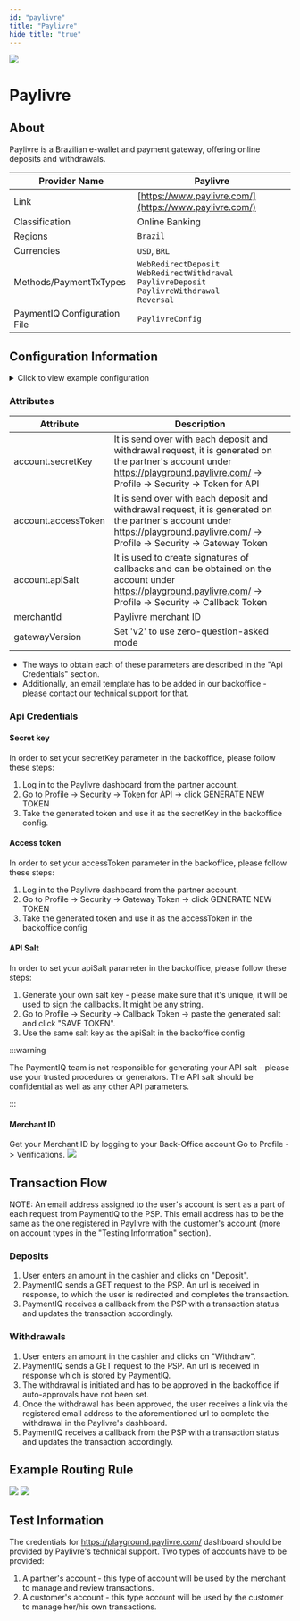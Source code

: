```yaml
--- 
id: "paylivre"
title: "Paylivre"
hide_title: "true"
---
```


![](/img/providers/logos/paylivre.png)

# Paylivre

## About
Paylivre is a Brazilian e-wallet and payment gateway, offering online deposits and withdrawals.

| Provider Name                | Paylivre                                                                                                            |
|------------------------------|---------------------------------------------------------------------------------------------------------------------|
| Link                         | [https://www.paylivre.com/](https://www.paylivre.com/)                                                              |
| Classification               | Online Banking                                                                                                      |
| Regions                      | `Brazil`                                                                                                            |
| Currencies                   | `USD`, `BRL`                                                                                                        |
| Methods/PaymentTxTypes       | `WebRedirectDeposit` <br/> `WebRedirectWithdrawal`<br/> `PaylivreDeposit`<br/> `PaylivreWithdrawal`<br/> `Reversal` |
| PaymentIQ Configuration File | `PaylivreConfig`                                                                                                    |

## Configuration Information

<details>
<summary>Click to view example configuration</summary>
<br/>

```xml
<com.devcode.paymentiq.integration.paylivre.PaylivreConfig>
  <enabled>true</enabled>
  <testMode>true</testMode>
  <accounts>
    <entry>
      <string>PaylivreAccount</string>
      <gatewayVersion>??</gatewayVersion>
      <account>
        <merchantId>???</merchantId>
        <secretKey>??</secretKey>
        <accessToken>??</accessToken>
        <apiSalt>??</apiSalt>
        <supportedCurrencies>USD|BRL</supportedCurrencies>
      </account>
    </entry>
  </accounts>
  <container>window</container>
</com.devcode.paymentiq.integration.paylivre.PaylivreConfig>
```

</details>

### Attributes

| Attribute           | Description                                                                                                                                                                       |
|---------------------|-----------------------------------------------------------------------------------------------------------------------------------------------------------------------------------|
| account.secretKey   | It is send over with each deposit and withdrawal request, it is generated on the partner's account under https://playground.paylivre.com/ -> Profile -> Security -> Token for API |
| account.accessToken | It is send over with each deposit and withdrawal request, it is generated on the partner's account under https://playground.paylivre.com/ -> Profile -> Security -> Gateway Token |
| account.apiSalt     | It is used to create signatures of callbacks and can be obtained on the account under https://playground.paylivre.com/ -> Profile -> Security -> Callback Token                   |
| merchantId          | Paylivre merchant ID                                                                                                                                                              |
| gatewayVersion      | Set 'v2' to use zero-question-asked mode                                                                                                                                          |

- The ways to obtain each of these parameters are described in the "Api Credentials" section.
- Additionally, an email template has to be added in our backoffice - please contact our technical support for that.

### Api Credentials

#### Secret key
In order to set your secretKey parameter in the backoffice, please follow these steps:
1. Log in to the Paylivre dashboard from the partner account.
2. Go to Profile -> Security -> Token for API -> click GENERATE NEW TOKEN
3. Take the generated token and use it as the secretKey in the backoffice config.

#### Access token
In order to set your accessToken parameter in the backoffice, please follow these steps:
1. Log in to the Paylivre dashboard from the partner account.
2. Go to Profile -> Security -> Gateway Token -> click GENERATE NEW TOKEN
3. Take the generated token and use it as the accessToken in the backoffice config

#### API Salt
In order to set your apiSalt parameter in the backoffice, please follow these steps:
1. Generate your own salt key - please make sure that it's unique, it will be used to sign the callbacks. It might be
   any string.
2. Go to Profile -> Security -> Callback Token -> paste the generated salt and click "SAVE TOKEN".
3. Use the same salt key as the apiSalt in the backoffice config

:::warning

The PaymentIQ team is not responsible for generating your API salt - please use your trusted procedures or generators.
The API salt should be confidential as well as any other API parameters.

:::

#### Merchant ID
Get your Merchant ID by logging to your Back-Office account
Go to Profile -> Verifications.
![](/img/providers/paylivre.png)

## Transaction Flow

NOTE: An email address assigned to the user's account is sent as a part of each request from PaymentIQ to the PSP.
This email address has to be the same as the one registered in Paylivre with the customer's account (more on account types
in the "Testing Information" section).

### Deposits
1. User enters an amount in the cashier and clicks on "Deposit".
2. PaymentIQ sends a GET request to the PSP. An url is received in response, to which the user is redirected
   and completes the transaction.
4. PaymentIQ receives a callback from the PSP with a transaction status and updates the transaction accordingly.

### Withdrawals
1. User enters an amount in the cashier and clicks on "Withdraw".
2. PaymentIQ sends a GET request to the PSP. An url is received in response which is stored by PaymentIQ.
3. The withdrawal is initiated and has to be approved in the backoffice if auto-approvals have not been set.
4. Once the withdrawal has been approved, the user receives a link via the registered email address to the aforementioned
   url to complete the withdrawal in the Paylivre's dashboard.
5. PaymentIQ receives a callback from the PSP with a transaction status and updates the transaction accordingly.

## Example Routing Rule

![](/img/providers/routing/paylivre1.png)
![](/img/providers/routing/paylivre2.png)

## Test Information

The credentials for https://playground.paylivre.com/ dashboard should be provided by Paylivre's technical support.
Two types of accounts have to be provided:
1. A partner's account - this type of account will be used by the merchant to manage and review transactions.
2. A customer's account - this type account will be used by the customer to manage her/his own transactions.